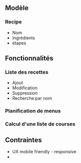 ## Modèle

### Recipe

- Nom
- Ingrédients
- étapes

## Fonctionnalités

### Liste des recettes

- Ajout
- Modification
- Suppression
- Recherche par nom

### Planification de menus

### Calcul d'une liste de courses

## Contraintes

- UX mobile friendly - responsive
-
